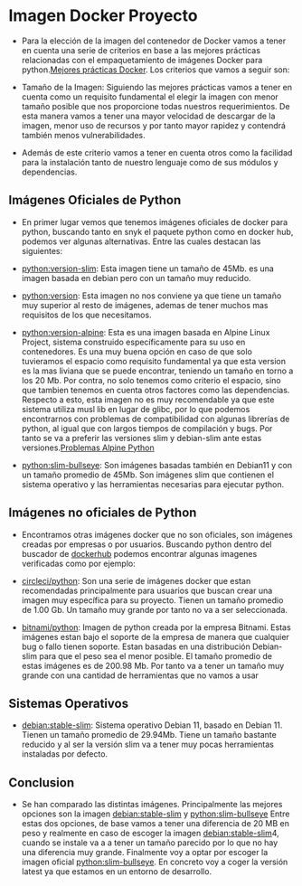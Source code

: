 # Imagen Docker Proyecto

* Para la elección de la imagen del contenedor de Docker vamos a tener en cuenta una serie de criterios en base a las mejores prácticas relacionadas con el empaquetamiento de imágenes Docker para python.[Mejores prácticas Docker](https://snyk.io/blog/best-practices-containerizing-python-docker/). Los criterios que vamos a seguir son: 

* Tamaño de la Imagen: Siguiendo las mejores prácticas vamos a tener en cuenta como un requisito fundamental el elegir la imagen con menor tamaño posible que nos proporcione todas nuestros requerimientos. De esta manera vamos a tener una mayor velocidad de descargar de la imagen, menor uso de recursos y por tanto mayor rapidez y contendrá también menos vulnerabilidades.

* Además de este criterio vamos a tener en cuenta otros como la facilidad para la instalación tanto de nuestro lenguaje como de sus módulos y dependencias.

## Imágenes Oficiales de Python

* En primer lugar vemos que tenemos imágenes oficiales de docker para python, buscando tanto en snyk el paquete python como en docker hub, podemos ver algunas alternativas. Entre las cuales destacan las siguientes:

* [python:version-slim](https://hub.docker.com/_/python/tags?page=1&name=slim): Esta imagen tiene un tamaño de 45Mb. es una imagen basada en debian pero con un tamaño muy reducido.

* [python:version](https://hub.docker.com/_/python): Esta imagen no nos conviene ya que tiene un tamaño muy superior al resto de imágenes, ademas de tener muchos mas requisitos de los que necesitamos.

* [python:version-alpine](https://hub.docker.com/_/python/tags?page=1&name=alpine): Esta es una imagen basada en Alpine Linux Project, sistema construido específicamente para su uso en contenedores. Es una muy buena opción en caso de que solo tuvieramos el espacio como requisito fundamental ya que esta version es la mas liviana que se puede encontrar, teniendo un tamaño en torno a los 20 Mb. Por contra, no solo tenemos como criterio el espacio, sino que tambien tenemos en cuenta otros factores como las dependencias. Respecto a esto, esta imagen no es muy recomendable ya que este sistema utiliza musl lib en lugar de glibc, por lo que podemos encontrarnos con problemas de compatibilidad con algunas librerías de python, al igual que con largos tiempos de compilación y bugs. Por tanto se va a preferir las versiones slim y debian-slim ante estas versiones.[Problemas Alpine Python](https://pythonspeed.com/articles/alpine-docker-python/)

* [python:slim-bullseye](https://hub.docker.com/_/python/tags?page=1&name=bullseye): Son imágenes basadas también en Debian11 y con un tamaño promedio de 45Mb. Son imágenes slim que contienen el sistema operativo y las herramientas necesarias para ejecutar python.


## Imágenes no oficiales de Python

* Encontramos otras imágenes docker que no son oficiales, son imágenes creadas por empresas o por usuarios. Buscando python dentro del buscador de [dockerhub](https://hub.docker.com/search?q=python) podemos encontrar algunas imagenes verificadas como por ejemplo: 

* [circleci/python](https://hub.docker.com/r/circleci/python): Son una serie de imágenes docker que estan recomendadas principalmente para usuarios que buscan crear una imagen muy específica para su proyecto. Tienen un tamaño promedio de 1.00 Gb. Un tamaño muy grande por tanto no va a ser seleccionada.

* [bitnami/python](https://hub.docker.com/r/bitnami/python): Imagen de python creada por la empresa Bitnami. Estas imágenes estan bajo el soporte de la empresa de manera que cualquier bug o fallo tienen soporte. Estan basadas en una distribución Debian-slim para que el peso sea el menor posible. El tamaño promedio de estas imágenes es de 200.98 Mb. Por tanto va a tener un tamaño muy grande con una cantidad de herramientas que no vamos a usar


## Sistemas Operativos

* [debian:stable-slim](https://hub.docker.com/layers/library/debian/stable-slim/images/sha256-9554f6caf2cafc99ad9873a822e1aafbb29d40608fe7ebe6569365b80fa5a422?context=explore): Sistema operativo Debian 11, basado en Debian 11. Tienen un tamaño promedio de 29.94Mb. Tiene un tamaño bastante reducido y al ser la versión slim va a tener muy pocas herramientas instaladas por defecto.



## Conclusion

* Se han comparado las distintas imágenes. Principalmente las mejores opciones  son la imagen [debian:stable-slim](https://hub.docker.com/layers/library/debian/stable-slim/images/sha256-9554f6caf2cafc99ad9873a822e1aafbb29d40608fe7ebe6569365b80fa5a422?context=explore) y [python:slim-bullseye](https://hub.docker.com/_/python/tags?page=1&name=bullseye) Entre estas dos opciones, de base vamos a tener una diferencia de 20 MB en peso y realmente en caso de escoger la imagen [debian:stable-slim](https://hub.docker.com/layers/library/debian/stable-slim/images/sha256-9554f6caf2cafc99ad9873a822e1aafbb29d40608fe7ebe6569365b80fa5a422?context=explore)4, cuando se instale va a a tener un tamaño parecido por lo que no hay una diferencia muy grande. Finalmente voy a optar por escoger la imagen oficial [python:slim-bullseye](https://hub.docker.com/_/python/tags?page=1&name=bullseye). En concreto voy a coger la versión latest ya que estamos en un entorno de desarrollo. 







